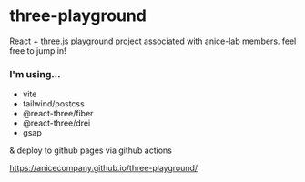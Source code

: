 # three-playground

React + three.js playground project associated with anice-lab members.
feel free to jump in!

### I'm using...

- vite
- tailwind/postcss
- @react-three/fiber
- @react-three/drei
- gsap

& deploy to github pages via github actions

https://anicecompany.github.io/three-playground/
